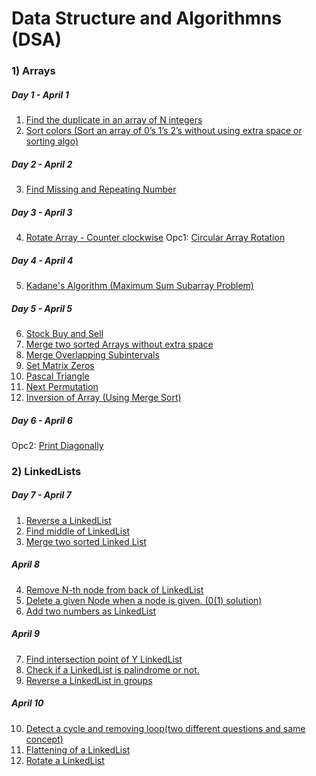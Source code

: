 # Data Structure and Algorithmns (DSA)
### 1) Arrays
##### Day 1 - April 1
1. [Find the duplicate in an array of N integers](https://github.com/Rani-dha/DSA/tree/master/1%20Arrays/1%20Find%20the%20Duplicate%20number)
2. [Sort colors (Sort an array of 0’s 1’s 2’s without using extra space or sorting algo)](https://github.com/Rani-dha/DSA/tree/master/1%20Arrays/2%20Sort%20colors)

##### Day 2 - April 2
3. [Find Missing and Repeating Number](https://github.com/Rani-dha/DSA/tree/master/1%20Arrays/3%20Find%20Missing%20and%20Repeating)

##### Day 3 - April 3
4. [Rotate Array - Counter clockwise](https://github.com/Rani-dha/DSA/tree/master/1%20Arrays/4%20Rotate%20Array%20counter-clockwise)
Opc1: [Circular Array Rotation](https://github.com/Rani-dha/DSA/tree/master/1%20Arrays/5%20Circular%20Array%20Rotation)

##### Day 4 - April 4
5. [Kadane's Algorithm (Maximum Sum Subarray Problem)](https://github.com/Rani-dha/DSA/tree/master/1%20Arrays/6%20Kadane's%20Algorithm)

##### Day 5 - April 5
6. [Stock Buy and Sell]()
7. [Merge two sorted Arrays without extra space]()
8. [Merge Overlapping Subintervals]()
9. [Set Matrix Zeros]()
10. [Pascal Triangle]()
11. [Next Permutation]()
12. [Inversion of Array (Using Merge Sort)]()

##### Day 6 - April 6
Opc2: [Print Diagonally](https://github.com/Rani-dha/DSA/tree/master/1%20Arrays/opc2%20Print%20Diagonally%20Matrix)

### 2) LinkedLists
##### Day 7 - April 7
1. [Reverse a LinkedList](https://github.com/Rani-dha/DSA/tree/master/2%20LinkedList/1%20Reverse%20%20a%20LinkedList)
2. [Find middle of LinkedList]()
3. [Merge two sorted Linked List](https://github.com/Rani-dha/DSA/tree/master/2%20LinkedList/3%20Merge%20two%20sorted%20LinkedList)

##### April 8
4. [Remove N-th node from back of LinkedList]()
5. [Delete a given Node when a node is given. (0(1) solution)]()
6. [Add two numbers as LinkedList]()

##### April 9
7. [Find intersection point of Y LinkedList]()
8. [Check if a LinkedList is palindrome or not.]()
9. [Reverse a LinkedList in groups]()

##### April 10
10. [Detect a cycle and removing loop(two different questions and same concept)]()
11. [Flattening of a LinkedList]()
12. [Rotate a LinkedList]()
